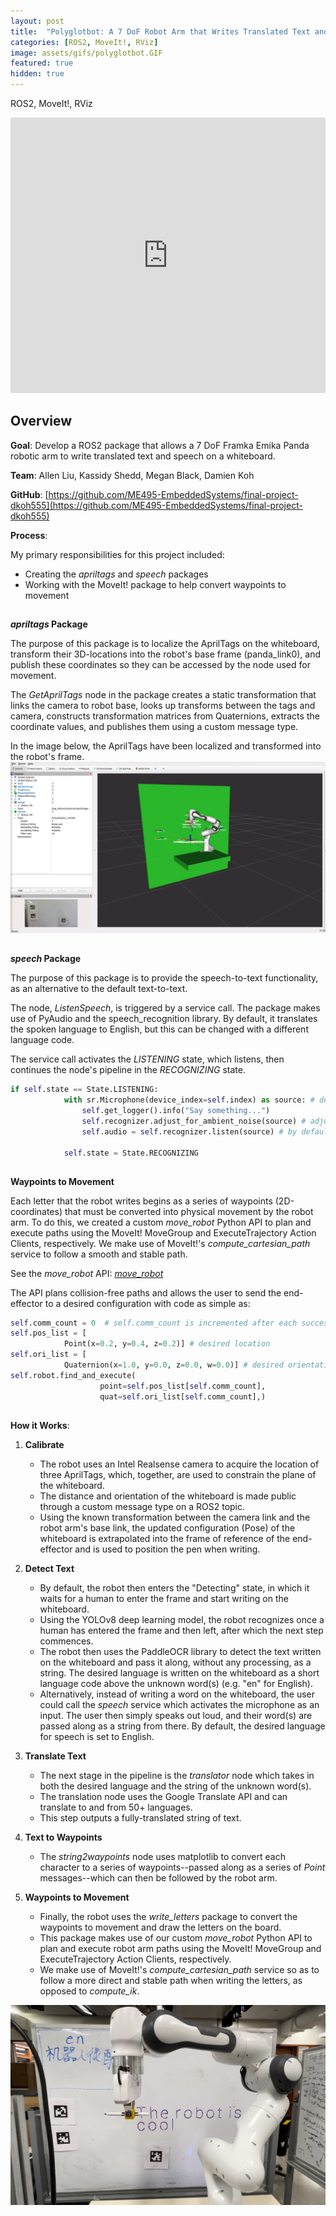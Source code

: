 ```yaml
---
layout: post
title:  "Polyglotbot: A 7 DoF Robot Arm that Writes Translated Text and Speech"
categories: [ROS2, MoveIt!, RViz]
image: assets/gifs/polyglotbot.GIF
featured: true
hidden: true
---
```


ROS2, MoveIt!, RViz

<iframe width="100%" height="441" src="https://www.youtube.com/embed/f93vAm1NstA?si=q7lfAgRUdSKHukga" title="YouTube video player" frameborder="0" allow="accelerometer; autoplay; clipboard-write; encrypted-media; gyroscope; picture-in-picture; web-share" allowfullscreen></iframe>

## Overview

**Goal**: Develop a ROS2 package that allows a 7 DoF Framka Emika Panda robotic arm to write translated text and speech on a whiteboard.

**Team**: Allen Liu, Kassidy Shedd, Megan Black, Damien Koh

**GitHub**: [https://github.com/ME495-EmbeddedSystems/final-project-dkoh555](https://github.com/ME495-EmbeddedSystems/final-project-dkoh555)

**Process**:

My primary responsibilities for this project included:
* Creating the *apriltags*  and *speech* packages
* Working with the MoveIt! package to help convert waypoints to movement

<div style="background-color: white; height: 1px;"></div>


***apriltags* Package**

The purpose of this package is to localize the AprilTags on the whiteboard, transform their 3D-locations into the robot's base frame (panda_link0), and publish these coordinates so they can be accessed by the node used for movement.

The *GetAprilTags* node in the package creates a static transformation that links the camera to robot base, looks up transforms between the tags and camera, constructs transformation matrices from Quaternions, extracts the coordinate values, and publishes them using a custom message type.

In the image below, the AprilTags have been localized and transformed into the robot's frame.
![Localize Tags](/assets/images/localize_tags.png)

<div style="background-color: white; height: 1px;"></div>

***speech* Package**

The purpose of this package is to provide the speech-to-text functionality, as an alternative to the default text-to-text.

The node, *ListenSpeech*, is triggered by a service call. The package makes use of PyAudio and the speech_recognition library. By default, it translates the spoken language to English, but this can be changed with a different language code.

The service call activates the *LISTENING* state, which listens, then continues the node's pipeline in the *RECOGNIZING* state.

```python
if self.state == State.LISTENING:
            with sr.Microphone(device_index=self.index) as source: # detects presence of external microphone
                self.get_logger().info("Say something...")
                self.recognizer.adjust_for_ambient_noise(source) # adjusts for ambient noise
                self.audio = self.recognizer.listen(source) # by default, it listens until it detects a pause

            self.state = State.RECOGNIZING
```

<div style="background-color: white; height: 1px;"></div>

**Waypoints to Movement**

Each letter that the robot writes begins as a series of waypoints (2D-coordinates) that must be converted into physical movement by the robot arm. To do this, we created a custom *move_robot* Python API to plan and execute paths using the MoveIt! MoveGroup and ExecuteTrajectory Action Clients, respectively. We make use of MoveIt!'s *compute_cartesian_path* service to follow a smooth and stable path.

See the *move_robot* API: [*move_robot*](https://github.com/henryburon/move-robot/tree/main/move_robot)

The API plans collision-free paths and allows the user to send the end-effector to a desired configuration with code as simple as:

```python
self.comm_count = 0  # self.comm_count is incremented after each successful execution of a position command
self.pos_list = [
            Point(x=0.2, y=0.4, z=0.2)] # desired location
self.ori_list = [
            Quaternion(x=1.0, y=0.0, z=0.0, w=0.0)] # desired orientation
self.robot.find_and_execute(
                    point=self.pos_list[self.comm_count], 
                    quat=self.ori_list[self.comm_count],)
```

<div style="background-color: white; height: 1px;"></div>

**How it Works**:

1. **Calibrate**
    * The robot uses an Intel Realsense camera to acquire the location of three AprilTags, which, together, are used to constrain the plane of the whiteboard.
    * The distance and orientation of the whiteboard is made public through a custom message type on a ROS2 topic.
    * Using the known transformation between the camera link and the robot arm's base link, the updated configuration (Pose) of the whiteboard is extrapolated into the frame of reference of the end-effector and is used to position the pen when writing.

2. **Detect Text**
    * By default, the robot then enters the "Detecting" state, in which it waits for a human to enter the frame and start writing on the whiteboard.
    * Using the YOLOv8 deep learning model, the robot recognizes once a human has entered the frame and then left, after which the next step commences.
    * The robot then uses the PaddleOCR library to detect the text written on the whiteboard and pass it along, without any processing, as a string. The desired language is written on the whiteboard as a short language code above the unknown word(s) (e.g. "en" for English).
    * Alternatively, instead of writing a word on the whiteboard, the user could call the *speech* service which activates the microphone as an input. The user then simply speaks out loud, and their word(s) are passed along as a string from there. By default, the desired language for speech is set to English.

3. **Translate Text**
    * The next stage in the pipeline is the *translator* node which takes in both the desired language and the string of the unknown word(s).
    * The translation node uses the Google Translate API and can translate to and from 50+ languages.
    * This step outputs a fully-translated string of text.

4. **Text to Waypoints**
    * The *string2waypoints* node uses matplotlib to convert each character to a series of waypoints--passed along as a series of *Point* messages--which can then be followed by the robot arm.

5. **Waypoints to Movement**
    * Finally, the robot uses the *write_letters* package to convert the waypoints to movement and draw the letters on the board.
    * This package makes use of our custom *move_robot* Python API to plan and execute robot arm paths using the MoveIt! MoveGroup and ExecuteTrajectory Action Clients, respectively.
    * We make use of MoveIt!'s *compute_cartesian_path* service so as to follow a more direct and stable path when writing the letters, as opposed to *compute_ik*.

![The Robot Is Cool](/assets/images/the_robot_is_cool.jpeg)